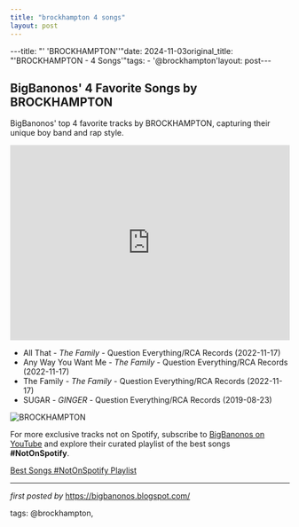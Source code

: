 ```yaml
---
title: "brockhampton 4 songs"
layout: post
---
```

---title: "' 'BROCKHAMPTON''"date: 2024-11-03original_title: "'BROCKHAMPTON - 4 Songs'"tags:  - '@brockhampton'layout: post---<h2>BigBanonos' 4 Favorite Songs by BROCKHAMPTON</h2> <!--Search Description--><p>BigBanonos' top 4 favorite tracks by BROCKHAMPTON, capturing their unique boy band and rap style.</p> <!--Spotify Playlist Embed--><iframe allow="autoplay; clipboard-write; encrypted-media; fullscreen; picture-in-picture" allowfullscreen="" frameborder="0" height="352" loading="lazy" src="https://open.spotify.com/embed/playlist/59EIVS0lCG10QAL8AyMO5X?utm_source=generator" width="100%"></iframe> <!--Song Listings--><ul> <li>All That - <em>The Family</em> - Question Everything/RCA Records (2022-11-17)</li> <li>Any Way You Want Me - <em>The Family</em> - Question Everything/RCA Records (2022-11-17)</li> <li>The Family - <em>The Family</em> - Question Everything/RCA Records (2022-11-17)</li> <li>SUGAR - <em>GINGER</em> - Question Everything/RCA Records (2019-08-23)</li></ul> <!--Image--><img alt="BROCKHAMPTON" src="https://thefader-res.cloudinary.com/private_images/w_750,c_limit,f_auto,q_auto:eco/brockhampton_empire_zyf9uk/brockhampton_empire_zyf9uk.jpg" /><!--Subscribe and Playlist Links--><div>    <p>For more exclusive tracks not on Spotify, subscribe to <a href="https://www.youtube.com/@BigBanonos" target="_blank">BigBanonos on YouTube</a> and explore their curated playlist of the best songs <strong>#NotOnSpotify</strong>.</p>    <p><a href="https://www.youtube.com/playlist?list=PLtuNtuTatqI0kFahUCbtbfenC_ET5O_tr" target="_blank">Best Songs #NotOnSpotify Playlist<br /></a></p></div><hr /><p><em>first posted by</em> <a href="https://bigbanonos.blogspot.com/" rel="noopener" target="_new">https://bigbanonos.blogspot.com/</a></p><p>tags: @brockhampton,</p>